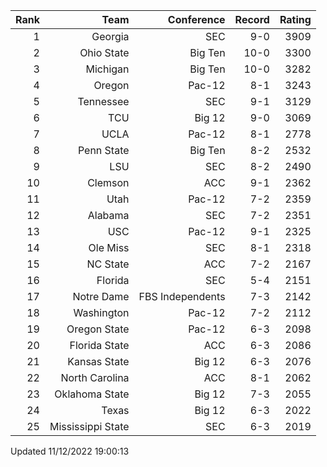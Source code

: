 | Rank  | Team                 | Conference           | Record   | Rating |
| ---:  | ---:                 | ---:                 | ---:     | ---:   |
| 1     | Georgia              | SEC                  | 9-0      | 3909   |
| 2     | Ohio State           | Big Ten              | 10-0     | 3300   |
| 3     | Michigan             | Big Ten              | 10-0     | 3282   |
| 4     | Oregon               | Pac-12               | 8-1      | 3243   |
| 5     | Tennessee            | SEC                  | 9-1      | 3129   |
| 6     | TCU                  | Big 12               | 9-0      | 3069   |
| 7     | UCLA                 | Pac-12               | 8-1      | 2778   |
| 8     | Penn State           | Big Ten              | 8-2      | 2532   |
| 9     | LSU                  | SEC                  | 8-2      | 2490   |
| 10    | Clemson              | ACC                  | 9-1      | 2362   |
| 11    | Utah                 | Pac-12               | 7-2      | 2359   |
| 12    | Alabama              | SEC                  | 7-2      | 2351   |
| 13    | USC                  | Pac-12               | 9-1      | 2325   |
| 14    | Ole Miss             | SEC                  | 8-1      | 2318   |
| 15    | NC State             | ACC                  | 7-2      | 2167   |
| 16    | Florida              | SEC                  | 5-4      | 2151   |
| 17    | Notre Dame           | FBS Independents     | 7-3      | 2142   |
| 18    | Washington           | Pac-12               | 7-2      | 2112   |
| 19    | Oregon State         | Pac-12               | 6-3      | 2098   |
| 20    | Florida State        | ACC                  | 6-3      | 2086   |
| 21    | Kansas State         | Big 12               | 6-3      | 2076   |
| 22    | North Carolina       | ACC                  | 8-1      | 2062   |
| 23    | Oklahoma State       | Big 12               | 7-3      | 2055   |
| 24    | Texas                | Big 12               | 6-3      | 2022   |
| 25    | Mississippi State    | SEC                  | 6-3      | 2019   |

Updated 11/12/2022 19:00:13
